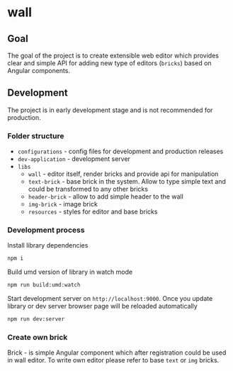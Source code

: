 # wall


## Goal
The goal of the project is to create extensible web editor which provides clear and simple API for adding new type of editors (`bricks`) based on Angular components.

## Development
The project is in early development stage and is not recommended for production.

### Folder structure
 - `configurations` - config files for development and production releases
 - `dev-application` - development server
 - `libs`
    - `wall` - editor itself, render bricks and provide api for manipulation 
    - `text-brick` - base brick in the system. Allow to type simple text and could be transformed to any other bricks 
    - `header-brick` - allow to add simple header to the wall
    - `img-brick` - image brick
    - `resources` - styles for editor and base bricks

### Development process

Install library dependencies
``` bash
npm i
```

Build umd version of library in watch mode
``` bash
npm run build:umd:watch
```

Start development server on `http://localhost:9000`. Once you update library or dev server browser page will be reloaded automatically 
``` bash
npm run dev:server
```

### Create own brick
Brick - is simple Angular component which after registration could be used in wall editor.
To write own editor please refer to base `text` or `img` bricks.